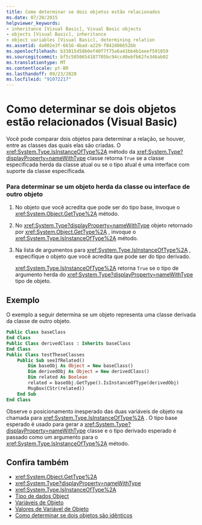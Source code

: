 ```yaml
---
title: Como determinar se dois objetos estão relacionados
ms.date: 07/20/2015
helpviewer_keywords:
- inheritance [Visual Basic], Visual Basic objects
- objects [Visual Basic], inheritance
- object variables [Visual Basic], determining relation
ms.assetid: da002e3f-6616-4bad-a229-f842d06652bb
ms.openlocfilehash: b33815d58b0ef40f7f75a6a41bb4b1eeef591859
ms.sourcegitcommit: bf5c5850654187705bc94cc40ebfb62fe346ab02
ms.translationtype: MT
ms.contentlocale: pt-BR
ms.lasthandoff: 09/23/2020
ms.locfileid: "91072217"
---
```

# <a name="how-to-determine-whether-two-objects-are-related-visual-basic"></a>Como determinar se dois objetos estão relacionados (Visual Basic)

Você pode comparar dois objetos para determinar a relação, se houver, entre as classes das quais elas são criadas. O <xref:System.Type.IsInstanceOfType%2A> método da <xref:System.Type?displayProperty=nameWithType> classe retorna `True` se a classe especificada herda da classe atual ou se o tipo atual é uma interface com suporte da classe especificada.

### <a name="to-determine-if-one-object-inherits-from-another-objects-class-or-interface"></a>Para determinar se um objeto herda da classe ou interface de outro objeto

1. No objeto que você acredita que pode ser do tipo base, invoque o <xref:System.Object.GetType%2A> método.

2. No <xref:System.Type?displayProperty=nameWithType> objeto retornado por <xref:System.Object.GetType%2A> , invoque o <xref:System.Type.IsInstanceOfType%2A> método.

3. Na lista de argumentos para <xref:System.Type.IsInstanceOfType%2A> , especifique o objeto que você acredita que pode ser do tipo derivado.

    <xref:System.Type.IsInstanceOfType%2A> retorna `True` se o tipo de argumento herda do <xref:System.Type?displayProperty=nameWithType> tipo de objeto.

## <a name="example"></a>Exemplo

 O exemplo a seguir determina se um objeto representa uma classe derivada da classe de outro objeto.

```vb
Public Class baseClass
End Class
Public Class derivedClass : Inherits baseClass
End Class
Public Class testTheseClasses
    Public Sub seeIfRelated()
        Dim baseObj As Object = New baseClass()
        Dim derivedObj As Object = New derivedClass()
        Dim related As Boolean
        related = baseObj.GetType().IsInstanceOfType(derivedObj)
        MsgBox(CStr(related))
    End Sub
End Class
```

Observe o posicionamento inesperado das duas variáveis de objeto na chamada para <xref:System.Type.IsInstanceOfType%2A> . O tipo base esperado é usado para gerar a <xref:System.Type?displayProperty=nameWithType> classe e o tipo derivado esperado é passado como um argumento para o <xref:System.Type.IsInstanceOfType%2A> método.

## <a name="see-also"></a>Confira também

- <xref:System.Object.GetType%2A>
- <xref:System.Type?displayProperty=nameWithType>
- <xref:System.Type.IsInstanceOfType%2A>
- [Tipo de dados Object](../../../language-reference/data-types/object-data-type.md)
- [Variáveis de Objeto](object-variables.md)
- [Valores de Variável de Objeto](object-variable-values.md)
- [Como determinar se dois objetos são idênticos](how-to-determine-whether-two-objects-are-identical.md)
